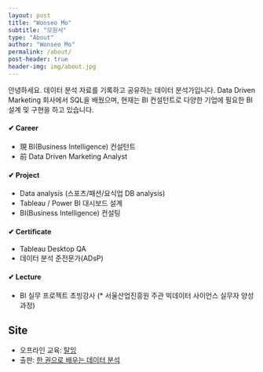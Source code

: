 ```yaml
---
layout: post
title: "Wonseo Mo"
subtitle: "모원서"
type: "About"
author: "Wonseo Mo"
permalink: /about/
post-header: true
header-img: img/about.jpg
---
```


안녕하세요. 데이터 분석 자료를 기록하고 공유하는 데이터 분석가입니다.
Data Driven Marketing 회사에서 SQL을 배웠으며,
현재는 BI 컨설턴트로 다양한 기업에 필요한 BI 설계 및 구현을 하고 있습니다.

#### ✔ Career
- 現 BI(Business Intelligence) 컨설턴트
- 前 Data Driven Marketing Analyst
#### ✔ Project
- Data analysis (스포츠/패션/요식업 DB analysis)
- Tableau / Power BI 대시보드 설계
- BI(Business Intelligence) 컨설팅
#### ✔ Certificate
- Tableau Desktop QA
- 데이터 분석 준전문가(ADsP)
#### ✔ Lecture
- BI 실무 프로젝트 초빙강사
(* 서울산업진흥원 주관 빅데이터 사이언스 실무자 양성과정)

## Site
- 오프라인 교육: [탈잉](https://taling.me/Talent/Detail/13449)
- 출판: [한 권으로 배우는 데이터 분석](https://bjpublic.tistory.com/)
